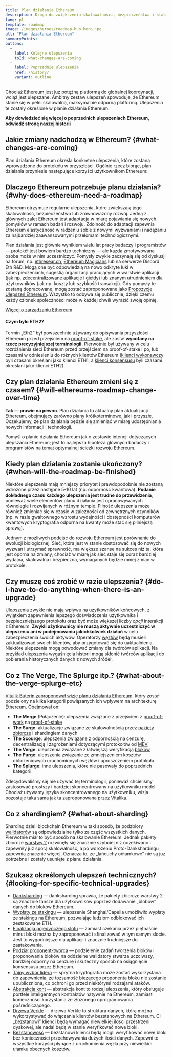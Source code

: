 ```yaml
---
title: Plan działania Ethereum
description: Droga do zwiększenia skalowalności, bezpieczeństwa i stabilności Ethereum.
lang: pl
template: roadmap
image: /images/heroes/roadmap-hub-hero.jpg
alt: "Plan działania Ethereum"
summaryPoints:
buttons:
  - 
    label: Kolejne ulepszenia
    toId: what-changes-are-coming
  - 
    label: Poprzednie ulepszenia
    href: /history/
    variant: outline
---
```


Chociaż Ethereum jest już potężną platformą do globalnej koordynacji, wciąż jest ulepszane. Ambitny zestaw ulepszeń spowoduje, że Ethereum stanie się w pełni skalowalną, maksymalnie odporną platformą. Ulepszenia te zostały określone w planie działania Ethereum.

**Aby dowiedzieć się więcej o poprzednich ulepszeniach Ethereum, odwiedź stronę naszej [historii](/history/)**

## Jakie zmiany nadchodzą w Ethereum? {#what-changes-are-coming}

Plan działania Ethereum określa konkretne ulepszenia, które zostaną wprowadzone do protokołu w przyszłości. Ogólnie rzecz biorąc, plan działania przyniesie następujące korzyści użytkownikom Ethereum:

<CardGrid>
  <RoadmapActionCard
    href="/roadmap/scaling"
    title="Tańsze transakcje"
    image="scaling"
    description="Rollups are too expensive and rely on centralized components, causing users to place too much trust in their operators. The roadmap includes fixes for both of these problems."
    buttonText="More on reducing fees"
  />
  <RoadmapActionCard
    href="/roadmap/security"
    title="Dodatkowe zabezpieczenia"
    image="security"
    description="Ethereum is already very secure but it can be made even stronger, ready to withstand all kinds of attack far into the future."
    buttonText="More on security"
  />
  <RoadmapActionCard
    href="/roadmap/user-experience"
    title="Lepsze doświadczenie użytkownika"
    image="userExperience"
    description="More support for smart contract wallets and light-weight nodes will make using Ethereum simpler and safer."
    buttonText="More on user experience"
  />
  <RoadmapActionCard
    href="/roadmap/future-proofing"
    title="Zabezpieczenie na przyszłość"
    image="futureProofing"
    description="Ethereum researchers and developers are solving tomorrow's problems today, readying the network for future generations."
    buttonText="More on future proofing"
  />
</CardGrid>

## Dlaczego Ethereum potrzebuje planu działania? {#why-does-ethereum-need-a-roadmap}

Ethereum otrzymuje regularne ulepszenia, które zwiększają jego skalowalność, bezpieczeństwo lub zrównoważony rozwój. Jedną z głównych zalet Ethereum jest adaptacja w miarę pojawiania się nowych pomysłów w ramach badań i rozwoju. Zdolność do adaptacji zapewnia Ethereum elastyczność w radzeniu sobie z nowymi wyzwaniami i nadążaniu za najbardziej zaawansowanymi przełomami technologicznymi.

<RoadmapImageContent title="Jak zdefiniowany jest plan działania">

Plan działania jest głównie wynikiem wielu lat pracy badaczy i programistów — protokół jest bowiem bardzo techniczny — ale każda zmotywowana osoba może w nim uczestniczyć. Pomysły zwykle zaczynają się od dyskusji na forum, np. [ethresear.ch](https://ethresear.ch/), [Ethereum Magicians](https://ethereum-magicians.org/) lub na serwerze Discord Eth R&D. Mogą one być odpowiedzią na nowo odkryte luki w zabezpieczeniach, sugestią organizacji pracujących w warstwie aplikacji (jak np. [zdecentralizowane aplikacje](/glossary/#dapp) i giełdy) lub znanym utrudnieniem dla użytkowników (jak np. koszty lub szybkość transakcji). Gdy pomysły te zostaną dopracowane, mogą zostać zaproponowane jako [Propozycje Ulepszeń Ethereum](https://eips.ethereum.org/). Wszystko to odbywa się publicznie, dzięki czemu każdy członek społeczności może w każdej chwili wyrazić swoją opinię.

[Więcej o zarządzaniu Ethereum](/governance/)

</RoadmapImageContent>

<InfoBanner mb={8}>
  <h4 style={{ marginTop: 0 }}>Czym było ETH2?</h4>

  <p>Termin „Eth2” był powszechnie używany do opisywania przyszłości Ethereum przed przejściem na <a href="/glossary/#pos">proof-of-stake</a>, ale został <strong>wycofany na rzecz precyzyjniejszej terminologii.</strong> Pierwotnie był używany w celu rozróżnienia sieci Ethereum przed przejściem na proof-of-stake i po, lub czasami w odniesieniu do różnych klientów Ethereum (<a href="/glossary/#execution-client">klienci wykonawczy</a> byli czasami określani jako klienci ETH1, a <a href="/glossary/#consensus-client">klienci konsensusu</a> byli czasami określani jako klienci ETH2).</p>

</InfoBanner>

## Czy plan działania Ethereum zmieni się z czasem? {#will-ethereums-roadmap-change-over-time}

**Tak — prawie na pewno**. Plan działania to aktualny plan aktualizacji Ethereum, obejmujący zarówno plany krótkoterminowe, jak i przyszłe. Oczekujemy, że plan działania będzie się zmieniać w miarę udostępniania nowych informacji i technologii.

Pomyśl o planie działania Ethereum jak o zestawie intencji dotyczących ulepszania Ethereum; jest to najlepsza hipoteza głównych badaczy i programistów na temat optymalnej ścieżki rozwoju Ethereum.

## Kiedy plan działania zostanie ukończony? {#when-will-the-roadmap-be-finished}

Niektóre ulepszenia mają mniejszy priorytet i prawdopodobnie nie zostaną wdrożone przez następne 5-10 lat (np. odporność kwantowa). **Podanie dokładnego czasu każdego ulepszenia jest trudne do przewidzenia**, ponieważ wiele elementów planu działania jest opracowywanych równolegle i rozwijanych w różnym tempie. Pilność ulepszenia może również zmieniać się w czasie w zależności od zewnętrznych czynników (np. w razie gwałtownego wzrostu wydajności i dostępności komputerów kwantowych kryptografia odporna na kwanty może stać się pilniejszą sprawą).

Jednym z możliwych podejść do rozwoju Ethereum jest porównanie do ewolucji biologicznej. Sieć, która jest w stanie dostosować się do nowych wyzwań i utrzymać sprawność, ma większe szanse na sukces niż ta, która jest oporna na zmiany, chociaż w miarę jak sieć staje się coraz bardziej wydajna, skalowalna i bezpieczna, wymaganych będzie mniej zmian w protokole.

## Czy muszę coś zrobić w razie ulepszenia? {#do-i-have-to-do-anything-when-there-is-an-upgrade}

Ulepszenia zwykle nie mają wpływu na użytkowników końcowych, z wyjątkiem zapewnienia lepszego doświadczenia użytkownika i bezpieczniejszego protokołu oraz być może większej liczby <i>opcji</i> interakcji z Ethereum. **Zwykli użytkownicy nie muszą aktywnie uczestniczyć w ulepszeniu ani w podejmowaniu jakichkolwiek działań** w celu zabezpieczenia swoich aktywów. Operatorzy [węzłów](/glossary/#node) będą musieli zaktualizować swoich klientów, aby przygotować się do uaktualnienia. Niektóre ulepszenia mogą powodować zmiany dla twórców aplikacji. Na przykład ulepszenia wygaśnięcia historii mogą skłonić twórców aplikacji do pobierania historycznych danych z nowych źródeł.

## Co z The Verge, The Splurge itp.? {#what-about-the-verge-splurge-etc}

[Vitalik Buterin zaproponował wizję planu działania Ethereum](https://twitter.com/VitalikButerin/status/1741190491578810445), który został podzielony na kilka kategorii powiązanych ich wpływem na architekturę Ethereum. Obejmował on:

- **The Merge** (Połączenie): ulepszenia związane z przejściem z [proof-of-work](/glossary/#pow) na [proof-of-stake](/glossary/#pos)
- **The Surge**: aktualizacje związane ze skalowalnością przez [pakiety zbiorcze](/glossary/#rollups) i shardingiem danych
- **The Scourge**: ulepszenia związane z odpornością na cenzurę, decentralizacją i zagrożeniami dotyczącymi protokołów od [MEV](/glossary/#mev)
- **The Verge**: ulepszenia związane z łatwiejszą weryfikacją [bloków](/glossary/#block)
- **The Purge**: ulepszenia związanie ze zmniejszeniem kosztów obliczeniowych uruchomionych węzłów i uproszczeniem protokołu
- **The Splurge**: inne ulepszenia, które nie pasowały do poprzednich kategorii.

Zdecydowaliśmy się nie używać tej terminologii, ponieważ chcieliśmy zastosować prostszy i bardziej skoncentrowany na użytkowniku model. Chociaż używamy języka skoncentrowanego na użytkowniku, wizja pozostaje taka sama jak ta zaproponowana przez Vitalika.

## Co z shardingiem? {#what-about-sharding}

Sharding dzieli blockchain Ethereum w taki sposób, że podzbiory[ walidatorów](/glossary/#validator) są odpowiedzialne tylko za część wszystkich danych. Pierwotnie miał to być sposób na skalowanie Ethereum. Jednak pakiety zbiorcze [warstwy 2](/glossary/#layer-2) rozwinęły się znacznie szybciej niż oczekiwano i zapewniły już sporą skalowalność, a po wdrożeniu Proto-Dankshardingu zapewnią znacznie więcej. Oznacza to, że „łańcuchy odłamkowe” nie są już potrzebne i zostały usunięte z planu działania.

## Szukasz określonych ulepszeń technicznych? {#looking-for-specific-technical-upgrades}

- [Danksharding](/roadmap/danksharding) — danksharding sprawia, że pakiety zbiorcze warstwy 2 są znacznie tańsze dla użytkowników poprzez dodawanie „blobów” danych do bloków Ethereum.
- [Wypłaty ze stakingu](/staking/withdrawals) — ulepszenie Shanghai/Capella umożliwiło wypłaty ze stakingu na Ethereum, pozwalając ludziom odblokować ich zestakowane ETH.
- [Finalizacja pojedynczego slotu](/roadmap/single-slot-finality) — zamiast czekania przez piętnaście minut bloki można by zaproponować i sfinalizować w tym samym slocie. Jest to wygodniejsze dla aplikacji i znacznie trudniejsze do zaatakowania.
- [Podział proponent-twórca](/roadmap/pbs) — podzielenie zadań tworzenia bloków i proponowania bloków na oddzielne walidatory stwarza uczciwszy, bardziej odporny na cenzurę i skuteczny sposób na osiągnięcie konsensusu przez Ethereum.
- [Tajny wybór lidera](/roadmap/secret-leader-election) — sprytna kryptografia może zostać wykorzystana do zapewnienia, że tożsamość bieżącego proponenta bloku nie zostanie upubliczniona, co ochroni go przed niektórymi rodzajami ataków.
- [Abstrakcja kont](/roadmap/account-abstraction) — abstrakcja kont to rodzaj ulepszenia, który obsługuje portfele inteligentnych kontraktów natywnie na Ethereum, zamiast konieczności korzystania ze złożonego oprogramowania pośredniczącego.
- [Drzewa Verkle](/roadmap/verkle-trees) — drzewa Verkle to struktura danych, którą można wykorzystywać do włączania klientów bezstanowych na Ethereum. Ci „bezstanowi” klienci będą wymagać niewielkiej ilości przestrzeni dyskowej, ale nadal będą w stanie weryfikować nowe bloki.
- [Bezstanowość](/roadmap/statelessness) — bezstanowi klienci będą mogli weryfikować nowe bloki bez konieczności przechowywania dużych ilości danych. Zapewni to wszystkie korzyści płynące z uruchomienia węzła przy niewielkim ułamku obecnych kosztów.
